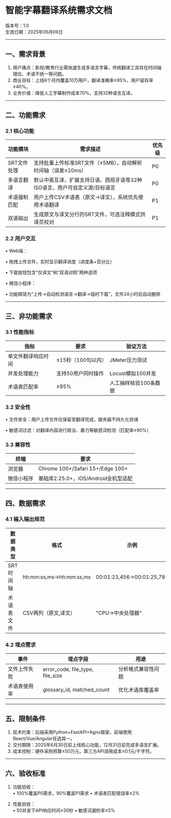 # 智能字幕翻译系统需求文档

版本号：1.0  
生效日期：2025年05月06日  

---

## 一、需求背景

1. 用户痛点：影视/教育行业需快速生成多语言字幕，传统翻译工具存在时间轴错位、术语不统一等问题。
2. 商业目标：上线6个月内覆盖10万用户，翻译准确率≥95%，用户留存率≥40%。
3. 业务价值：降低人工字幕制作成本70%，支持32种语言互译。

---

## 二、功能需求

### 2.1 核心功能

| 功能模块       | 需求描述                                                                 | 优先级 |  
|--------------------|-----------------------------------------------------------------------------|------------|
| SRT文件处理     | 支持批量上传标准SRT文件（≤5MB），自动解析时间轴（误差≤10ms）                | P0         |  
| 多语言翻译      | 默认中英互译，扩展支持日语、西班牙语等32种ISO语言，用户可自定义源/目标语言 | P0         |  
| 术语强制匹配    | 用户上传CSV术语表（原文→译文），系统优先使用术语翻译                        | P1         |  
| 双语输出        | 生成原文与译文分行的SRT文件，可选注释模式供译员校对                        | P1         |  

### 2.2 用户交互

• Web端：  

  • 拖拽上传文件，实时显示翻译进度（进度条+百分比）  

  • 下载按钮包含“仅译文”和“双语对照”两种选项  

• 微信小程序：  

  • 功能精简为“上传→自动检测语言→翻译→临时下载”，文件24小时后自动删除  


---

## 三、非功能需求

### 3.1 性能指标

| 指标            | 要求                              | 验证方法              |
|---------------------|---------------------------------------|---------------------------|
| 单文件翻译响应时间   | ≤15秒（100句以内）                    | JMeter压力测试            |
| 并发处理能力         | 支持50用户同时操作                    | Locust模拟100并发         |
| 术语表匹配率         | ≥95%                                  | 人工抽样核验100条数据     |

### 3.2 安全性

• 文件安全：用户上传文件仅保留至翻译完成，服务器不持久化存储  

• 敏感词过滤：对翻译内容进行政治、暴力等敏感词检测（匹配率≥90%）  


### 3.3 兼容性

| 终端      | 要求                              |  
|---------------|---------------------------------------|
| 浏览器        | Chrome 100+/Safari 15+/Edge 100+     |  
| 微信小程序    | 基础库2.25.0+，iOS/Android全机型适配  |  

---

## 四、数据需求

### 4.1 输入输出规范

| 数据类型      | 格式                              | 示例                    |  
|-------------------|---------------------------------------|-----------------------------|
| SRT时间轴         | hh:mm:ss,ms→hh:mm:ss,ms               | 00:01:23,456→00:01:25,789  |  
| 术语表文件         | CSV两列（原文,译文）                  | "CPU→中央处理器"            |  

### 4.2 埋点需求

| 事件          | 埋点字段                          | 用途                    |  
|-------------------|---------------------------------------|-----------------------------|
| 文件上传失败       | error_code, file_type, file_size      | 分析格式兼容性问题          |  
| 术语表使用率       | glossary_id, matched_count            | 优化术语库覆盖率            |  

---

## 五、限制条件

1. 技术约束：后端采用Python+FastAPI+Agno框架，前端使用React/Vue/Angular任选其一。
2. 交付期限：2025年6月30日前上线核心功能，12月31日前完成多语言扩展。
3. 成本控制：硬件采购预算≤50万元，第三方API调用成本≤0.1元/千字符。

---

## 六、验收标准

1. 功能验收：  
   • 100%覆盖P0需求，90%覆盖P1需求
   • 术语表匹配错误率≤2%  

2. 性能验收：  
   • 50并发下API响应时间≤30秒
   • 敏感词漏检率≤5%  
